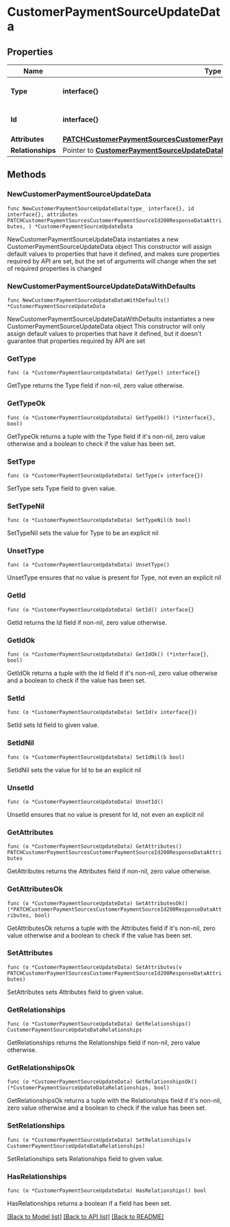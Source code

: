 # CustomerPaymentSourceUpdateData

## Properties

Name | Type | Description | Notes
------------ | ------------- | ------------- | -------------
**Type** | **interface{}** | The resource&#39;s type | 
**Id** | **interface{}** | The resource&#39;s id | 
**Attributes** | [**PATCHCustomerPaymentSourcesCustomerPaymentSourceId200ResponseDataAttributes**](PATCHCustomerPaymentSourcesCustomerPaymentSourceId200ResponseDataAttributes.md) |  | 
**Relationships** | Pointer to [**CustomerPaymentSourceUpdateDataRelationships**](CustomerPaymentSourceUpdateDataRelationships.md) |  | [optional] 

## Methods

### NewCustomerPaymentSourceUpdateData

`func NewCustomerPaymentSourceUpdateData(type_ interface{}, id interface{}, attributes PATCHCustomerPaymentSourcesCustomerPaymentSourceId200ResponseDataAttributes, ) *CustomerPaymentSourceUpdateData`

NewCustomerPaymentSourceUpdateData instantiates a new CustomerPaymentSourceUpdateData object
This constructor will assign default values to properties that have it defined,
and makes sure properties required by API are set, but the set of arguments
will change when the set of required properties is changed

### NewCustomerPaymentSourceUpdateDataWithDefaults

`func NewCustomerPaymentSourceUpdateDataWithDefaults() *CustomerPaymentSourceUpdateData`

NewCustomerPaymentSourceUpdateDataWithDefaults instantiates a new CustomerPaymentSourceUpdateData object
This constructor will only assign default values to properties that have it defined,
but it doesn't guarantee that properties required by API are set

### GetType

`func (o *CustomerPaymentSourceUpdateData) GetType() interface{}`

GetType returns the Type field if non-nil, zero value otherwise.

### GetTypeOk

`func (o *CustomerPaymentSourceUpdateData) GetTypeOk() (*interface{}, bool)`

GetTypeOk returns a tuple with the Type field if it's non-nil, zero value otherwise
and a boolean to check if the value has been set.

### SetType

`func (o *CustomerPaymentSourceUpdateData) SetType(v interface{})`

SetType sets Type field to given value.


### SetTypeNil

`func (o *CustomerPaymentSourceUpdateData) SetTypeNil(b bool)`

 SetTypeNil sets the value for Type to be an explicit nil

### UnsetType
`func (o *CustomerPaymentSourceUpdateData) UnsetType()`

UnsetType ensures that no value is present for Type, not even an explicit nil
### GetId

`func (o *CustomerPaymentSourceUpdateData) GetId() interface{}`

GetId returns the Id field if non-nil, zero value otherwise.

### GetIdOk

`func (o *CustomerPaymentSourceUpdateData) GetIdOk() (*interface{}, bool)`

GetIdOk returns a tuple with the Id field if it's non-nil, zero value otherwise
and a boolean to check if the value has been set.

### SetId

`func (o *CustomerPaymentSourceUpdateData) SetId(v interface{})`

SetId sets Id field to given value.


### SetIdNil

`func (o *CustomerPaymentSourceUpdateData) SetIdNil(b bool)`

 SetIdNil sets the value for Id to be an explicit nil

### UnsetId
`func (o *CustomerPaymentSourceUpdateData) UnsetId()`

UnsetId ensures that no value is present for Id, not even an explicit nil
### GetAttributes

`func (o *CustomerPaymentSourceUpdateData) GetAttributes() PATCHCustomerPaymentSourcesCustomerPaymentSourceId200ResponseDataAttributes`

GetAttributes returns the Attributes field if non-nil, zero value otherwise.

### GetAttributesOk

`func (o *CustomerPaymentSourceUpdateData) GetAttributesOk() (*PATCHCustomerPaymentSourcesCustomerPaymentSourceId200ResponseDataAttributes, bool)`

GetAttributesOk returns a tuple with the Attributes field if it's non-nil, zero value otherwise
and a boolean to check if the value has been set.

### SetAttributes

`func (o *CustomerPaymentSourceUpdateData) SetAttributes(v PATCHCustomerPaymentSourcesCustomerPaymentSourceId200ResponseDataAttributes)`

SetAttributes sets Attributes field to given value.


### GetRelationships

`func (o *CustomerPaymentSourceUpdateData) GetRelationships() CustomerPaymentSourceUpdateDataRelationships`

GetRelationships returns the Relationships field if non-nil, zero value otherwise.

### GetRelationshipsOk

`func (o *CustomerPaymentSourceUpdateData) GetRelationshipsOk() (*CustomerPaymentSourceUpdateDataRelationships, bool)`

GetRelationshipsOk returns a tuple with the Relationships field if it's non-nil, zero value otherwise
and a boolean to check if the value has been set.

### SetRelationships

`func (o *CustomerPaymentSourceUpdateData) SetRelationships(v CustomerPaymentSourceUpdateDataRelationships)`

SetRelationships sets Relationships field to given value.

### HasRelationships

`func (o *CustomerPaymentSourceUpdateData) HasRelationships() bool`

HasRelationships returns a boolean if a field has been set.


[[Back to Model list]](../README.md#documentation-for-models) [[Back to API list]](../README.md#documentation-for-api-endpoints) [[Back to README]](../README.md)


